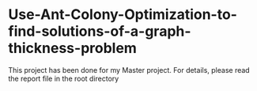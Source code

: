 # Use-Ant-Colony-Optimization-to-find-solutions-of-a-graph-thickness-problem

This project has been done for my Master project. For details, please read the report file in the root directory
